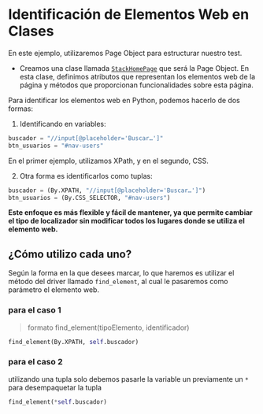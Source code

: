 # Identificación de Elementos Web en Clases

En este ejemplo, utilizaremos Page Object para estructurar nuestro test.

- Creamos una clase llamada [`StackHomePage`](#stackhomepage) que será la Page Object. En esta clase, definimos atributos que representan los elementos web de la página y métodos que proporcionan funcionalidades sobre esta página.

Para identificar los elementos web en Python, podemos hacerlo de dos formas:

1. Identificando en variables:

```python
buscador = "//input[@placeholder='Buscar…']"
btn_usuarios = "#nav-users"
```
En el primer ejemplo, utilizamos XPath, y en el segundo, CSS.

2. Otra forma es identificarlos como tuplas:
```python
buscador = (By.XPATH, "//input[@placeholder='Buscar…']")
btn_usuarios = (By.CSS_SELECTOR, "#nav-users")
```
**Este enfoque es más flexible y fácil de mantener, ya que permite cambiar el tipo de localizador sin modificar todos los lugares donde se utiliza el elemento web.**


## ¿Cómo utilizo cada uno?
Según la forma en la que desees marcar, lo que haremos es utilizar el método del driver llamado `find_element`, al cual le pasaremos como parámetro el elemento web.
### para el caso 1
> formato find_element(tipoElemento, identificador)
```python
find_element(By.XPATH, self.buscador)
```

### para el caso 2

utilizando una tupla solo debemos pasarle la variable un previamente un ``*`` para desempaquetar la tupla

```python
find_element(*self.buscador)
```


